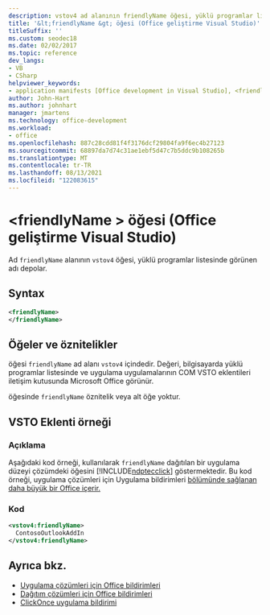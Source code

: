 ```yaml
---
description: vstov4 ad alanının friendlyName öğesi, yüklü programlar listesinde görünen adı depolar.
title: '&lt;friendlyName &gt; öğesi (Office geliştirme Visual Studio)'
titleSuffix: ''
ms.custom: seodec18
ms.date: 02/02/2017
ms.topic: reference
dev_langs:
- VB
- CSharp
helpviewer_keywords:
- application manifests [Office development in Visual Studio], <friendlyName> element
author: John-Hart
ms.author: johnhart
manager: jmartens
ms.technology: office-development
ms.workload:
- office
ms.openlocfilehash: 887c28cdd81f4f3176dcf29804fa9f6ec4b27123
ms.sourcegitcommit: 68897da7d74c31ae1ebf5d47c7b5ddc9b108265b
ms.translationtype: MT
ms.contentlocale: tr-TR
ms.lasthandoff: 08/13/2021
ms.locfileid: "122083615"
---
```

# <a name="ltfriendlynamegt-element-office-development-in-visual-studio"></a>&lt;friendlyName &gt; öğesi (Office geliştirme Visual Studio)
  Ad `friendlyName` alanının `vstov4` öğesi, yüklü programlar listesinde görünen adı depolar.

## <a name="syntax"></a>Syntax

```xml
<friendlyName>
</friendlyName>
```

## <a name="elements-and-attributes"></a>Öğeler ve öznitelikler
 öğesi `friendlyName` ad alanı `vstov4` içindedir. Değeri, bilgisayarda yüklü programlar listesinde ve uygulama uygulamalarının COM VSTO eklentileri iletişim kutusunda Microsoft Office görünür.

 öğesinde `friendlyName` öznitelik veya alt öğe yoktur.

## <a name="vsto-add-in-example"></a>VSTO Eklenti örneği

### <a name="description"></a>Açıklama
 Aşağıdaki kod örneği, kullanılarak `friendlyName` dağıtılan bir uygulama düzeyi çözümdeki öğesini [!INCLUDE[ndptecclick](../vsto/includes/ndptecclick-md.md)] göstermektedir. Bu kod örneği, uygulama çözümleri için Uygulama bildirimleri [bölümünde sağlanan daha büyük bir Office içerir.](../vsto/application-manifests-for-office-solutions.md)

### <a name="code"></a>Kod

```xml
<vstov4:friendlyName>
  ContosoOutlookAddIn
</vstov4:friendlyName>
```

## <a name="see-also"></a>Ayrıca bkz.

- [Uygulama çözümleri için Office bildirimleri](../vsto/application-manifests-for-office-solutions.md)
- [Dağıtım çözümleri için Office bildirimleri](../vsto/deployment-manifests-for-office-solutions.md)
- [ClickOnce uygulama bildirimi](../deployment/clickonce-application-manifest.md)
